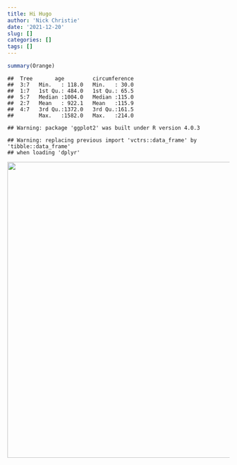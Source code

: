 ```yaml
---
title: Hi Hugo
author: 'Nick Christie'
date: '2021-12-20'
slug: []
categories: []
tags: []
---
```




```r
summary(Orange)
```

```
##  Tree       age         circumference  
##  3:7   Min.   : 118.0   Min.   : 30.0  
##  1:7   1st Qu.: 484.0   1st Qu.: 65.5  
##  5:7   Median :1004.0   Median :115.0  
##  2:7   Mean   : 922.1   Mean   :115.9  
##  4:7   3rd Qu.:1372.0   3rd Qu.:161.5  
##        Max.   :1582.0   Max.   :214.0
```



```
## Warning: package 'ggplot2' was built under R version 4.0.3
```

```
## Warning: replacing previous import 'vctrs::data_frame' by 'tibble::data_frame'
## when loading 'dplyr'
```

<img src="{{< blogdown/postref >}}index_files/figure-html/unnamed-chunk-2-1.png" width="672" />
